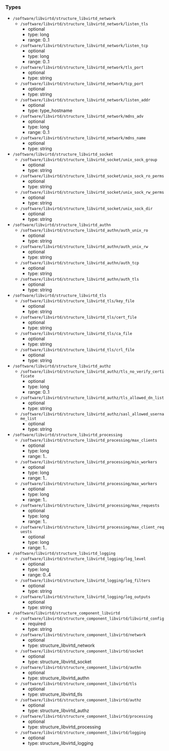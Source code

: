### Types

- `/software/libvirtd/structure_libvirtd_network`
    - `/software/libvirtd/structure_libvirtd_network/listen_tls`
        - optional
        - type: long
        - range: 0..1
    - `/software/libvirtd/structure_libvirtd_network/listen_tcp`
        - optional
        - type: long
        - range: 0..1
    - `/software/libvirtd/structure_libvirtd_network/tls_port`
        - optional
        - type: string
    - `/software/libvirtd/structure_libvirtd_network/tcp_port`
        - optional
        - type: string
    - `/software/libvirtd/structure_libvirtd_network/listen_addr`
        - optional
        - type: type_hostname
    - `/software/libvirtd/structure_libvirtd_network/mdns_adv`
        - optional
        - type: long
        - range: 0..1
    - `/software/libvirtd/structure_libvirtd_network/mdns_name`
        - optional
        - type: string
- `/software/libvirtd/structure_libvirtd_socket`
    - `/software/libvirtd/structure_libvirtd_socket/unix_sock_group`
        - optional
        - type: string
    - `/software/libvirtd/structure_libvirtd_socket/unix_sock_ro_perms`
        - optional
        - type: string
    - `/software/libvirtd/structure_libvirtd_socket/unix_sock_rw_perms`
        - optional
        - type: string
    - `/software/libvirtd/structure_libvirtd_socket/unix_sock_dir`
        - optional
        - type: string
- `/software/libvirtd/structure_libvirtd_authn`
    - `/software/libvirtd/structure_libvirtd_authn/auth_unix_ro`
        - optional
        - type: string
    - `/software/libvirtd/structure_libvirtd_authn/auth_unix_rw`
        - optional
        - type: string
    - `/software/libvirtd/structure_libvirtd_authn/auth_tcp`
        - optional
        - type: string
    - `/software/libvirtd/structure_libvirtd_authn/auth_tls`
        - optional
        - type: string
- `/software/libvirtd/structure_libvirtd_tls`
    - `/software/libvirtd/structure_libvirtd_tls/key_file`
        - optional
        - type: string
    - `/software/libvirtd/structure_libvirtd_tls/cert_file`
        - optional
        - type: string
    - `/software/libvirtd/structure_libvirtd_tls/ca_file`
        - optional
        - type: string
    - `/software/libvirtd/structure_libvirtd_tls/crl_file`
        - optional
        - type: string
- `/software/libvirtd/structure_libvirtd_authz`
    - `/software/libvirtd/structure_libvirtd_authz/tls_no_verify_certificate`
        - optional
        - type: long
        - range: 0..1
    - `/software/libvirtd/structure_libvirtd_authz/tls_allowed_dn_list`
        - optional
        - type: string
    - `/software/libvirtd/structure_libvirtd_authz/sasl_allowed_username_list`
        - optional
        - type: string
- `/software/libvirtd/structure_libvirtd_processing`
    - `/software/libvirtd/structure_libvirtd_processing/max_clients`
        - optional
        - type: long
        - range: 1..
    - `/software/libvirtd/structure_libvirtd_processing/min_workers`
        - optional
        - type: long
        - range: 1..
    - `/software/libvirtd/structure_libvirtd_processing/max_workers`
        - optional
        - type: long
        - range: 1..
    - `/software/libvirtd/structure_libvirtd_processing/max_requests`
        - optional
        - type: long
        - range: 1..
    - `/software/libvirtd/structure_libvirtd_processing/max_client_requests`
        - optional
        - type: long
        - range: 1..
- `/software/libvirtd/structure_libvirtd_logging`
    - `/software/libvirtd/structure_libvirtd_logging/log_level`
        - optional
        - type: long
        - range: 0..4
    - `/software/libvirtd/structure_libvirtd_logging/log_filters`
        - optional
        - type: string
    - `/software/libvirtd/structure_libvirtd_logging/log_outputs`
        - optional
        - type: string
- `/software/libvirtd/structure_component_libvirtd`
    - `/software/libvirtd/structure_component_libvirtd/libvirtd_config`
        - required
        - type: string
    - `/software/libvirtd/structure_component_libvirtd/network`
        - optional
        - type: structure_libvirtd_network
    - `/software/libvirtd/structure_component_libvirtd/socket`
        - optional
        - type: structure_libvirtd_socket
    - `/software/libvirtd/structure_component_libvirtd/authn`
        - optional
        - type: structure_libvirtd_authn
    - `/software/libvirtd/structure_component_libvirtd/tls`
        - optional
        - type: structure_libvirtd_tls
    - `/software/libvirtd/structure_component_libvirtd/authz`
        - optional
        - type: structure_libvirtd_authz
    - `/software/libvirtd/structure_component_libvirtd/processing`
        - optional
        - type: structure_libvirtd_processing
    - `/software/libvirtd/structure_component_libvirtd/logging`
        - optional
        - type: structure_libvirtd_logging
